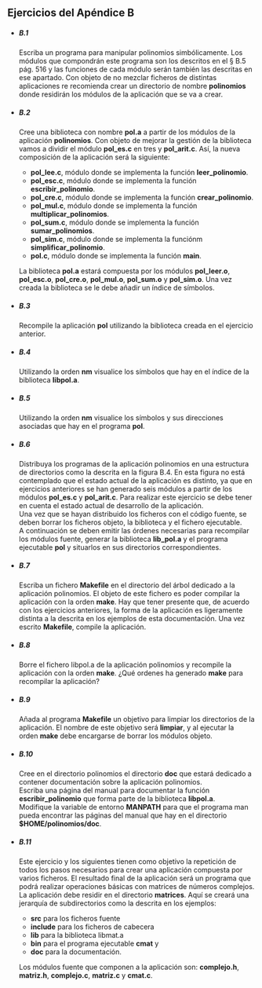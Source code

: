 ## Ejercicios del Apéndice B

*   ##### B.1  
    Escriba un programa para manipular polinomios simbólicamente. Los
    módulos que compondrán este programa son los descritos en el &sect;
    B.5 pág. 516 y las funciones de cada módulo serán también las
    descritas en ese apartado. Con objeto de no mezclar ficheros de
    distintas aplicaciones re recomienda crear un directorio de nombre
    **polinomios** donde residirán los módulos de la aplicación que se va
    a crear.

*   ##### B.2
    Cree una biblioteca con nombre **pol.a** a partir de los módulos de la
    aplicación **polinomios**. Con objeto de mejorar la gestión de la
    biblioteca vamos a dividir el módulo **pol_es.c** en tres y
    **pol_arit.c**. Así, la nueva composición de la aplicación será la
    siguiente:

    * **pol_lee.c**, módulo donde se implementa la función **leer_polinomio**.
    * **pol_esc.c**, módulo donde se implementa la función
      **escribir_polinomio**.
    * **pol_cre.c**, módulo donde se implementa la función
      **crear_polinomio**.
    * **pol_mul.c**, módulo donde se implementa la función
      **multiplicar_polinomios**.
    * **pol_sum.c**, módulo donde se implementa la función
      **sumar_polinomios**.
    * **pol_sim.c**, módulo donde se implementa la funciónm
      **simplificar_polinomio**.
    * **pol.c**, módulo donde se implementa la función **main**.

    La biblioteca **pol.a** estará compuesta por los módulos
    **pol_leer.o**, **pol_esc.o**, **pol_cre.o**, **pol_mul.o**,
    **pol_sum.o** y **pol_sim.o**. Una vez creada la biblioteca se le debe
    añadir un índice de símbolos.

*   ##### B.3
    Recompile la aplicación **pol** utilizando la biblioteca creada en el
    ejercicio anterior.

*   ##### B.4
    Utilizando la orden **nm** visualice los símbolos que hay en el índice
    de la biblioteca **libpol.a**.

*   ##### B.5
    Utilizando la orden **nm** visualice los símbolos y sus direcciones
    asociadas que hay en el programa **pol**.

*   ##### B.6
    Distribuya los programas de la aplicación polinomios en una estructura de
    directorios como la descrita en la figura B.4. En esta figura no está
    contemplado que el estado actual de la aplicación es distinto, ya que en
    ejercicios anteriores se han generado seis módulos a partir de los módulos
    **pol_es.c** y **pol_arit.c**. Para realizar este ejercicio se debe tener
    en cuenta el estado actual de desarrollo de la aplicación.  
    Una vez que se hayan distribuido los ficheros con el código fuente, se
    deben borrar los ficheros objeto, la biblioteca y el fichero ejecutable.  
    A continuación se deben emitir las órdenes necesarias para recompilar los
    módulos fuente, generar la biblioteca **lib_pol.a** y el programa
    ejecutable **pol** y situarlos en sus directorios correspondientes.

*   ##### B.7
    Escriba un fichero **Makefile** en el directorio del árbol dedicado a la
    aplicación polinomios. El objeto de este fichero es poder compilar la
    aplicación con la orden **make**. Hay que tener presente que, de acuerdo
    con los ejercicios anteriores, la forma de la aplicación es ligeramente
    distinta a la descrita en los ejemplos de esta documentación. Una vez
    escrito **Makefile**, compile la aplicación.

*   ##### B.8
    Borre el fichero libpol.a de la aplicación polinomios y recompile la
    aplicación con la orden **make**. ¿Qué ordenes ha generado **make**
    para recompilar la aplicación?

*   ##### B.9
    Añada al programa **Makefile** un objetivo para limpiar los directorios
    de la aplicación. El nombre de este objetivo será **limpiar**, y al ejecutar
    la orden **make** debe encargarse de borrar los módulos objeto.

*   ##### B.10
    Cree en el directorio polinomios el directorio **doc** que estará dedicado
    a contener documentación sobre la aplicación polinomios.  
    Escriba una página del manual para documentar la función
    **escribir_polinomio** que forma parte de la biblioteca **libpol.a**.  
    Modifique la variable de entorno **MANPATH** para que el programa man pueda
    encontrar las páginas del manual que hay en el directorio
    **$HOME/polinomios/doc**.

*   ##### B.11
    Este ejercicio y los siguientes tienen como objetivo la repetición de todos
    los pasos necesarios para crear una aplicación compuesta por varios
    ficheros. El resultado final de la aplicación será un programa que podrá
    realizar operaciones básicas con matrices de números complejos.  
    La aplicación debe residir en el directorio **matrices**. Aquí se creará
    una jerarquía de subdirectorios como la descrita en los ejemplos:

    * **src** para los ficheros fuente
    * **include** para los ficheros de cabecera
    * **lib** para la biblioteca libmat.a
    * **bin** para el programa ejecutable **cmat** y
    * **doc** para la documentación.

    Los módulos fuente que componen a la aplicación son: **complejo.h**,
    **matriz.h**, **complejo.c**, **matriz.c** y **cmat.c**. 
